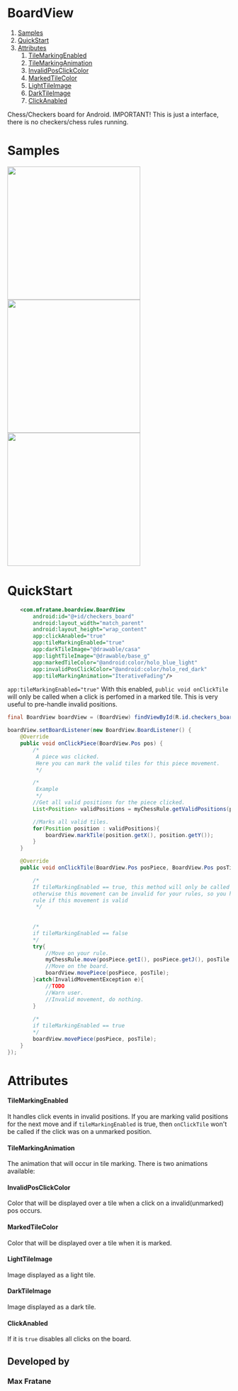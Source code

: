 # BoardView
1. [Samples](#samples)
2. [QuickStart](#quickstart)
3. [Attributes](#attributes)
    1. [TileMarkingEnabled](#tileMarkingEnabled)
    2. [TileMarkingAnimation](#tileMarkingAnimation)
    3. [InvalidPosClickColor](#invalidPosClickColor)
    4. [MarkedTileColor](#markedTileColor)
    5. [LightTileImage](#lightTileImage)
    6. [DarkTileImage](#darkTileImage)
    7. [ClickAnabled](#clickAnabled)

Chess/Checkers board for Android.
IMPORTANT! This is just a interface, there is no checkers/chess rules running.

# Samples
<p align="start">
  <img src="https://i.imgur.com/WofK8k7.gif" width="300"/>
  <img src="https://i.imgur.com/6MTCDtG.gif" width="300"/>
  <img src="https://i.imgur.com/w9lIbNs.gif" width="300"/>
</p>

# QuickStart
``` xml
    <com.mfratane.boardview.BoardView
        android:id="@+id/checkers_board"
        android:layout_width="match_parent"
        android:layout_height="wrap_content"
        app:clickAnabled="true"
        app:tileMarkingEnabled="true"
        app:darkTileImage="@drawable/casa"
        app:lightTileImage="@drawable/base_g"
        app:markedTileColor="@android:color/holo_blue_light"
        app:invalidPosClickColor="@android:color/holo_red_dark"
        app:tileMarkingAnimation="IterativeFading"/>
```
`app:tileMarkingEnabled="true"` With this enabled, `public void onClickTile` will only be called when a click is perfomed in a marked tile. This is very useful to pre-handle invalid positions.



``` java
final BoardView boardView = (BoardView) findViewById(R.id.checkers_board);

boardView.setBoardListener(new BoardView.BoardListener() {
    @Override
    public void onClickPiece(BoardView.Pos pos) {
        /*
         A piece was clicked.
         Here you can mark the valid tiles for this piece movement.
         */

        /*
         Example
         */
        //Get all valid positions for the piece clicked.
        List<Position> validPositions = myChessRule.getValidPositions(pos.getI(), pos.getJ());

        //Marks all valid tiles.
        for(Position position : validPositions){
            boardView.markTile(position.getX(), position.getY());
        }
    }

    @Override
    public void onClickTile(BoardView.Pos posPiece, BoardView.Pos posTile) {

        /*
        If tileMarkingEnabled == true, this method will only be called when the tile is marked,
        otherwise this movement can be invalid for your rules, so you have to verify in your ruuning chess/chekers
        rule if this movement is valid
         */
         
         
        /*
        if tileMarkingEnabled == false
        */
        try{
            //Move on your rule.
            myChessRule.move(posPiece.getI(), posPiece.getJ(), posTile.getI(), posTile.getJ());
            //Move on the board.
            boardView.movePiece(posPiece, posTile);
        }catch(InvalidMovementException e){
            //TODO
            //Warn user.
            //Invalid movement, do nothing.
        }
        
        /*
        if tileMarkingEnabled == true
        */
        boardView.movePiece(posPiece, posTile);
    }
});
```

# Attributes
#### TileMarkingEnabled
It handles click events in invalid positions. If you are marking valid positions for the next move and if `tileMarkingEnabled` is true, then `onClickTile` won't be called if the click was on a unmarked position.

#### TileMarkingAnimation
The animation that will occur in tile marking. There is two animations available:

#### InvalidPosClickColor
Color that will be displayed over a tile when a click on a invalid(unmarked) pos occurs.

#### MarkedTileColor
Color that will be displayed over a tile when it is marked.

#### LightTileImage
Image displayed as a light tile.

#### DarkTileImage
Image displayed as a dark tile.

#### ClickAnabled
If it is `true` disables all clicks on the board.

## Developed by
### Max Fratane
